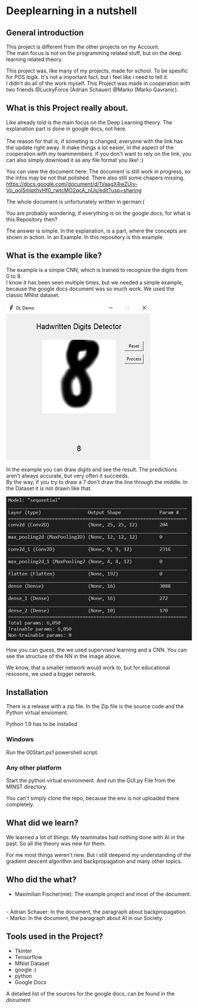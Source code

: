 # Deeplearning in a nutshell


## General introduction
This project is different from the other projects on my Account. <br>
The main focus is not on the programming related stuff, but on the deep learning related theory. <br>

This project was, like many of my projects, made for school. To be spesific for POS logik. It's not a important fact, but i feel like i need to tell it. 
<br>
I didn't do all of the work myself. This Project was made in cooperation with two friends @LuckyForce (Adrian Schauer) @Marko (Marko Gavranic).

## What is this Project really about.

Like already told is the main focus on the Deep Learning theory. The explanation part is done in 
google docs, not here.<br><br>
The reason for that is, if someting is changed, everyone with the link has the update right away. It make things a lot easier, in the aspect of the cooperation with my teammembers. If you don't want to rely on the link, you can also simply download it as any file format you like! :) 

You can view the document here:
The document is still work in progress, so the infos may be not that polished. There also still some chapers missing.
https://docs.google.com/document/d/1VaagX4wZUiy-Vo_qol5mipthvHf0_rwtcMO2qcA_nUs/edit?usp=sharing

The whole document is unfortunately written in german:(

You are probably wondering, if everything is on the google docs, for what is this Repository then?

The answer is simple. In the explanation, is a part, where the concepts are shown in action. In an Example. In this repository is this example.

## What is the example like?

The example is a simple CNN, which is trained to recognize the digits from 0 to 9.<br>
I know it has been seen multiple times, but we needed a simple example, because the google docs document was so much work.
We used the classic MNist dataset.

!["image of the Programm"](Image.PNG)

In the example you can draw digits and see the result. The predictions aren't always accurate, but very often it succeeds. <br>
By the way, if you try to draw a 7 don't draw the line through the middle. In the Dataset it is not drawn like that.

!["Image of the structure of the NN](NN.PNG)

How you can guess, the we used supervised learning and a CNN. You can see the structure of the NN in the image above.

We know, that a smaller network would work to, but for educational resosons, we used a bigger network.

## Installation
There is a release with a zip file. In the Zip file is the source code and the Python virtual envioment.

Python 1.9 has to be installed

### Windows
Run the 00Start.ps1 powershell script.

### Any other platform
Start the python virtual environment.
And run the GUI.py File from the MINST directory.

You can't simply clone the repo, because the env is not uploaded there completely.


## What did we learn?

We learned a lot of things. My teammates had nothing done with AI in the past. So all the theory was new for them. <br>

For me most things weren't new. But i still deepend my understanding of the gradient descent algorithm and backpropagation and many other topics.

## Who did the what?

- Maximilian Fischer(me): The example project and most of the document.
<br>
- Adrian Schauer: In the document, the paragraph about backpropagation.
<br>
- Marko: In the document, the paragraph about AI in our Society.

## Tools used in the Project?
- Tkinter
- Tensorflow
- MNist Dataset
- google :)
- python
- Google Docs
  
A detailed list of the sources for the google docs, can be found in the document

